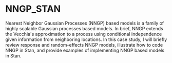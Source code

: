 # NNGP_STAN
Nearest Neighbor Gaussian Processes (NNGP) based models is a family of highly scalable Gaussian processes based models. In brief, NNGP extends the Vecchia's approximation to a process using conditional independence given information from neighboring locations. In this case study, I will briefly review response and random-effects NNGP models, illustrate how to code NNGP in Stan, and provide examples of implementing NNGP based models in Stan.
